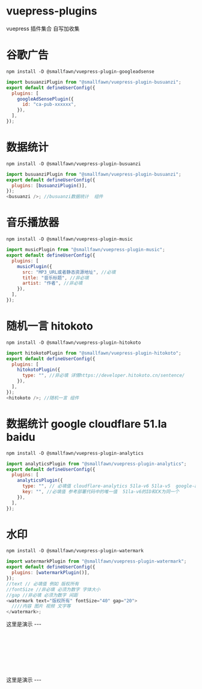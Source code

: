 # vuepress-plugins

vuepress 插件集合 自写加收集

# 谷歌广告

```shell
npm install -D @smallfawn/vuepress-plugin-googleadsense
```

```js
import busuanziPlugin from "@smallfawn/vuepress-plugin-busuanzi";
export default defineUserConfig({
  plugins: [
    googleAdSensePlugin({
      id: "ca-pub-xxxxxx",
    }),
  ],
});
```

# 数据统计

```shell
npm install -D @smallfawn/vuepress-plugin-busuanzi
```

```js
import busuanziPlugin from "@smallfawn/vuepress-plugin-busuanzi";
export default defineUserConfig({
  plugins: [busuanziPlugin()],
});
<busuanzi />; //busuanzi数据统计  组件
```

# 音乐播放器

```shell
npm install -D @smallfawn/vuepress-plugin-music
```

```js
import musicPlugin from "@smallfawn/vuepress-plugin-music";
export default defineUserConfig({
  plugins: [
    musicPlugin({
      src: "MP3_URL或者静态资源地址", //必填
      title: "音乐标题", //非必填
      artist: "作者", //非必填
    }),
  ],
});
```

# 随机一言 hitokoto

```shell
npm install -D @smallfawn/vuepress-plugin-hitokoto
```

```js
import hitokotoPlugin from "@smallfawn/vuepress-plugin-hitokoto";
export default defineUserConfig({
  plugins: [
    hitokotoPlugin({
      type: "", //非必填 详情https://developer.hitokoto.cn/sentence/
    }),
  ],
});
<hitokoto />; //随机一言 组件
```

# 数据统计 google cloudflare 51.la baidu

```shell
npm install -D @smallfawn/vuepress-plugin-analytics
```

```js
import analyticsPlugin from "@smallfawn/vuepress-plugin-analytics";
export default defineUserConfig({
  plugins: [
    analyticsPlugin({
      type: "", // 必填值 cloudflare-analytics 51la-v6 51la-v5  google-analytics baidu-tongji
      key: "", //必填值 参考部署代码中的唯一值  51la-v6的ID和CK为同一个
    }),
  ],
});
```

# 水印

```shell
npm install -D @smallfawn/vuepress-plugin-watermark
```

```js
import watermarkPlugin from "@smallfawn/vuepress-plugin-watermark";
export default defineUserConfig({
  plugins: [watermarkPlugin()],
});
//text // 必填值 例如 版权所有
//fontSize //非必填 必须为数字 字体大小
//gap //非必填 必须为数字 间距
<watermark text="版权所有" fontSize="40" gap="20">
  ////内容 图片 视频 文字等
</watermark>;
```

这里是演示 ---

<div style="width: 100%; height: 100px; display: flex">
<watermark text="版权所有" :fontSize="40" :gap="20"><template v-slot:namedSlot>
        <div>这里是具名插槽的内容这里是具名插槽的内容这里是具名插槽的内容这里是具名插槽的内容这里是具名插槽的内容这里是具名插槽的内容这里是具名插槽的内容这里是具名插槽的内容这里是具名插槽的内容这里是具名插槽的内容这里是具名插槽的内容这里是具名插槽的内容这里是具名插槽的内容这里是具名插槽的内容这里是具名插槽的内容这里是具名插槽的内容这里是具名插槽的内容这里是具名插槽的内容这里是具名插槽的内容这里是具名插槽的内容这里是具名插槽的内容这里是具名插槽的内容这里是具名插槽的内容这里是具名插槽的内容这里是具名插槽的内容这里是具名插槽的内容这里是具名插槽的内容</div>
      </template></watermark>
</div>

这里是演示 ---

